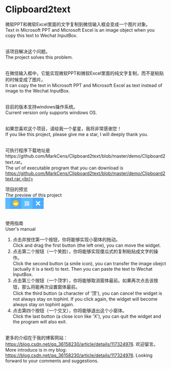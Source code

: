 # Clipboard2text
微软PPT和微软Excel里面的文字复制到微信输入框会变成一个图片对象。<br/>
Text in Microsoft PPT and Microsoft Excel is an image object when you copy this text to Wechat InputBox. <br/><br/>

该项目解决这个问题。<br/>
The project solves this problem. <br/><br/>

在微信输入框中，它能实现微软PPT和微软Excel里面的纯文字复制，而不是粘贴的时候变成了图片。<br/>
It can copy the text in Microsoft PPT and Microsoft Excel as text instead of image to the Wechat InputBox. <br/><br/>

目前的版本支持windows操作系统。<br/>
Current version only supports windows OS. <br/><br/>

如果您喜欢这个项目，请给我一个星星，我将非常感谢您！<br/>
If you like this project, please give me a star, I will deeply thank you.<br/><br/>

可执行程序下载地址是https://github.com/MarkCens/Clipboard2text/blob/master/demo/Clipboard2text.rar。<br/>
The url of executable program that you can download is https://github.com/MarkCens/Clipboard2text/blob/master/demo/Clipboard2text.rar.<br/><br/>

项目的预览<br/>
The preview of this project<br/>
![avatar](https://github.com/MarkCens/Clipboard2text/blob/master/demo/preview.png)<br/><br/>

使用指南<br/>
User's manual<br/>
1. 点击并按住第一个按钮，你将能够实现小窗体的拖动。<br/>
   Click and drag the first button (the left one), you can move the widget.<br/>
2. 点击第二个按钮（一个笑脸），你将能够实现傻瓜式的复制粘贴成文字的操作。<br/>
   Click the second button (a smile icon), you can transfer the image obejct (actually it is a text) to text. Then you can paste the text to Wechat InputBox.<br/>
3. 点击第三个按钮（一个顶字），你将能够取消窗体最前。如果再次点击该按钮，那么将能再次设置窗体最前。<br/>
   Click the third button (a character of '顶'), you can cancel the widget is not always stay on tophint. If you click again, the widget will become always stay on tophint again.<br/>
4. 点击第四个按钮（一个交叉），你将能够退出这个小窗体。<br/>
   Click the last button (a close icon like 'X'), you can quit the widget and the program will also exit.<br/><br/>

更多的介绍在于我的博客网站：https://blog.csdn.net/qq_36158230/article/details/117324976. 欢迎留言。<br/>
More introduce is in my blog: https://blog.csdn.net/qq_36158230/article/details/117324976. Looking forward to your comments and suggestions.<br/><br/>
